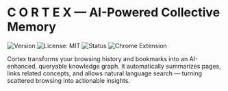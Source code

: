 # C O R T E X — AI-Powered Collective Memory

![Version](https://img.shields.io/badge/version-1.0.0-blue.svg) ![License: MIT](https://img.shields.io/badge/License-MIT-yellow.svg) ![Status](https://img.shields.io/badge/status-active-brightgreen) ![Chrome Extension](https://img.shields.io/badge/Chrome-Extension-orange)

Cortex transforms your browsing history and bookmarks into an AI-enhanced, queryable knowledge graph. It automatically summarizes pages, links related concepts, and allows natural language search — turning scattered browsing into actionable insights.
